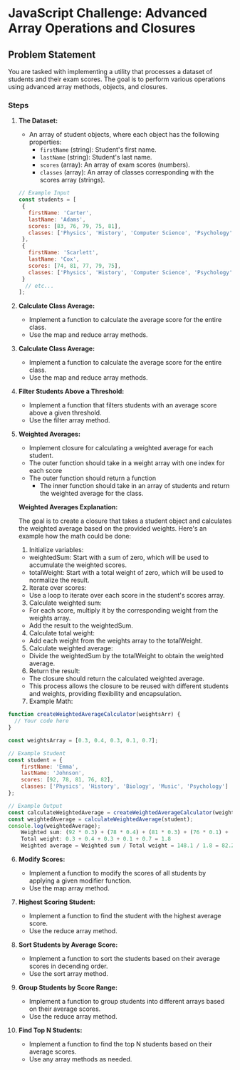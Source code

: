 # JavaScript Challenge: Advanced Array Operations and Closures

## Problem Statement

You are tasked with implementing a utility that processes a dataset of students and their exam scores. The goal is to perform various operations using advanced array methods, objects, and closures.

### Steps

1. **The Dataset:**
   - An array of student objects, where each object has the following properties:
     - `firstName` (string): Student's first name.
     - `lastName` (string): Student's last name.
     - `scores` (array): An array of exam scores (numbers).
     - `classes` (array): An array of classes corresponding with the scores array (strings).

   ```javascript
   // Example Input
   const students = [
    {
      firstName: 'Carter',
      lastName: 'Adams',
      scores: [83, 76, 79, 75, 81],
      classes: ['Physics', 'History', 'Computer Science', 'Psychology', 'Art']
    },
    {
      firstName: 'Scarlett',
      lastName: 'Cox',
      scores: [74, 81, 77, 79, 75],
      classes: ['Physics', 'History', 'Computer Science', 'Psychology', 'Music']
    }
     // etc...
   ];


2. **Calculate Class Average:**
    - Implement a function to calculate the average score for the entire class.
    - Use the map and reduce array methods.

3. **Calculate Class Average:**
    - Implement a function to calculate the average score for the entire class.
    - Use the map and reduce array methods.

4. **Filter Students Above a Threshold:**
    - Implement a function that filters students with an average score above a given threshold.
    - Use the filter array method.

5. **Weighted Averages:**
    - Implement closure for calculating a weighted average for each student.
    - The outer function should take in a weight array with one index for each score
    - The outer function should return a function
        - The inner function should take in an array of students and return the weighted average for the class.

    **Weighted Averages Explanation:**

    The goal is to create a closure that takes a student object and calculates the weighted average based on the provided weights.
    Here's an example how the math could be done:

    1. Initialize variables:

    - weightedSum: Start with a sum of zero, which will be used to accumulate the weighted scores.
    - totalWeight: Start with a total weight of zero, which will be used to normalize the result.

    2. Iterate over scores:

    - Use a loop to iterate over each score in the student's scores array.

    3. Calculate weighted sum:

    - For each score, multiply it by the corresponding weight from the weights array.
    - Add the result to the weightedSum.
    
    4. Calculate total weight:

    - Add each weight from the weights array to the totalWeight.

    5. Calculate weighted average:

    - Divide the weightedSum by the totalWeight to obtain the weighted average.

    6. Return the result:

    - The closure should return the calculated weighted average.
    - This process allows the closure to be reused with different students and weights, providing flexibility and encapsulation.

    7. Example Math:
```js
function createWeightedAverageCalculator(weightsArr) {
  // Your code here
}

const weightsArray = [0.3, 0.4, 0.3, 0.1, 0.7];

// Example Student
const student = {       
    firstName: 'Emma',
    lastName: 'Johnson',
    scores: [92, 78, 81, 76, 82],
    classes: ['Physics', 'History', 'Biology', 'Music', 'Psychology'] 
};

// Example Output
const calculateWeightedAverage = createWeightedAverageCalculator(weightArray);
const weightedAverage = calculateWeightedAverage(student);
console.log(weightedAverage); 
    Weighted sum: (92 * 0.3) + (78 * 0.4) + (81 * 0.3) + (76 * 0.1) + (82 * 0.7) = 148.1
    Total weight: 0.3 + 0.4 + 0.3 + 0.1 + 0.7 = 1.8
    Weighted average = Weighted sum / Total weight = 148.1 / 1.8 = 82.27 or 82.28
```

6. **Modify Scores:**
    - Implement a function to modify the scores of all students by applying a given modifier function.
    - Use the map array method.

7. **Highest Scoring Student:**
    - Implement a function to find the student with the highest average score.
    - Use the reduce array method.

8. **Sort Students by Average Score:**
    - Implement a function to sort the students based on their average scores in decending order.
    - Use the sort array method.

9. **Group Students by Score Range:**
    - Implement a function to group students into different arrays based on their average scores.
    - Use the reduce array method.

10. **Find Top N Students:**
    - Implement a function to find the top N students based on their average scores.
    - Use any array methods as needed.
